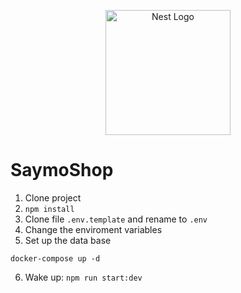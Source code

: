 <p align="center">
  <a href="http://nestjs.com/" target="blank"><img src="https://nestjs.com/img/logo-small.svg" width="200" alt="Nest Logo" /></a>
</p>

# SaymoShop

1. Clone project
2. ``` npm install ```
3. Clone file ``` .env.template ``` and rename to ``` .env ```
4. Change the enviroment variables
5. Set up the data base
```
docker-compose up -d
```

6. Wake up: ``` npm run start:dev ```
